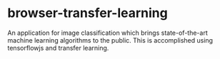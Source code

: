 # browser-transfer-learning
An application for image classification which brings state-of-the-art machine learning algorithms to the public. This is accomplished using tensorflowjs and transfer learning.
